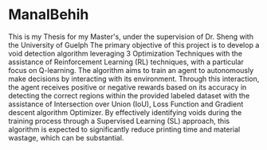 # ManalBehih
This is my Thesis for my Master's, under the supervision of Dr. Sheng with the University of Guelph
The primary objective of this project is to develop a void detection
algorithm leveraging 3 Optimization Techniques with the assistance of Reinforcement
Learning (RL) techniques, with a particular focus on Q-learning. The algorithm aims to
train an agent to autonomously make decisions by interacting with its environment.
Through this interaction, the agent receives positive or negative rewards based on its
accuracy in detecting the correct regions within the provided labeled dataset with the
assistance of Intersection over Union (IoU), Loss Function and Gradient descent
algorithm Optimizer. By effectively identifying voids during the training process through a
Supervised Learning (SL) approach, this algorithm is expected to significantly reduce
printing time and material wastage, which can be substantial.
